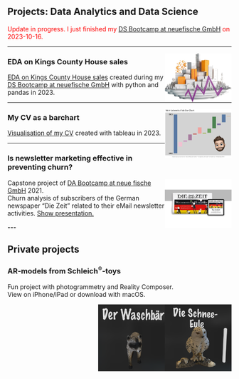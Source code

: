 ## Projects: Data Analytics and Data Science

<span style="color:red">Update in progress. I just finished my [DS Bootcamp at neuefische GmbH](https://www.neuefische.de/bootcamp/data-science "DS Bootcamp at neuefische GmbH") on 2023-10-16.</span>

---

<img align="right" width="150" height="110" src="./images/logo_real_estate.png?raw=true"/>

### EDA on Kings County House sales

[EDA on Kings County House sales](https://github.com/TillMeineke/ds-eda-project2023 "EDA on Kings County House sales") created during my [DS Bootcamp at neuefische GmbH](https://www.neuefische.de/bootcamp/data-science "DS Bootcamp at neuefische GmbH") with python and pandas in 2023.

---

<img align="right" width="150" height="110" src="./images/lebenslauf_tableau.png?raw=true"/>

### My CV as a barchart

[Visualisation of my CV](https://public.tableau.com/app/profile/till.meineke/viz/Lebenslauf_16860203495790/Lebenslauf?publish=yes) created with tableau in 2023.

---

### Is newsletter marketing effective in preventing churn?

<img align="right" width="150" height="110" src="./images/DIeZeit_LogoNewspaperTablet_resized.jpg?raw=true"/>

Capstone project of [DA Bootcamp at neue fische GmbH](https://www.neuefische.de/bootcamp/data-analytics "DA Bootcamp at neue fische GmbH") 2021.\
Churn analysis of subscribers of the German newspaper “Die Zeit” related to their eMail newsletter activities.
[Show presentation.](./pdf/Presentation_is_newsletter_marketing_effective_in_preventing_churn.pdf)

**---**

## Private projects

### AR-models from Schleich<sup>®️</sup>-toys

Fun project with photogrammetry and Reality Composer.\
View on iPhone/iPad or download with macOS.

<div>
    <a rel="ar" href="./fun/Schneeeule.reality">
    <img align="right" width="150" height="150" src="./images/schneeeule.png"/>
    </a>
</div>

<div>
    <a rel="ar" href="./fun/Waschbaer.reality">
    <img align="right" width="150" height="150" src="./images/waschbaer.png"/>
    </a>
</div>

<!--[Project 2 Title](/pdf/sample_presentation.pdf)
<img src="images/dummy_thumbnail.jpg?raw=true"/>

---
[Project 3 Title](http://example.com/)
<img src="images/dummy_thumbnail.jpg?raw=true"/>

---

### Category Name 2

- [Project 1 Title](http://example.com/)
- [Project 2 Title](http://example.com/)
- [Project 3 Title](http://example.com/)
- [Project 4 Title](http://example.com/)
- [Project 5 Title](http://example.com/)

---

--- -->
<!-- <p style="font-size:11px">Page template forked from <a href="https://github.com/evanca/quick-portfolio">evanca</a></p>
 Remove above link if you don't want to attibute -->
